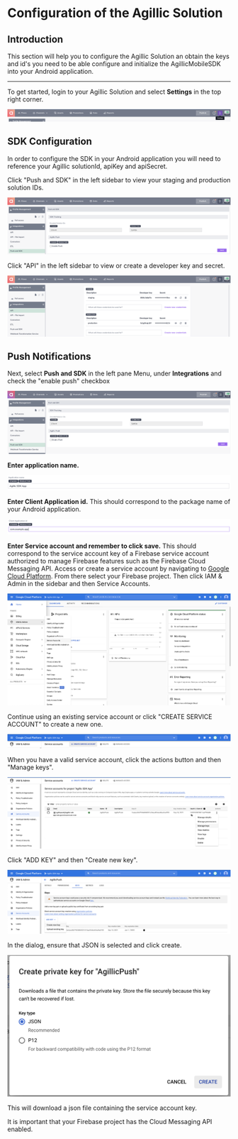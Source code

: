 # Configuration of the Agillic Solution

## Introduction

This section will help you to configure the Agillic Solution an
obtain the keys and id's you need to be able configure and initialize
the AgillicMobileSDK into your Android application.

---

To get started, login to your Agillic Solution and select **Settings** in the top right corner.

<img src="resources/setup1.png">

## SDK Configuration

In order to configure the SDK in your Android application you will need to reference your Agillic solutionId, apiKey and apiSecret.

Click "Push and SDK" in the left sidebar to view your staging and production solution IDs.

<img src="resources/setup10.png">

Click "API" in the left sidebar to view or create a developer key and secret.

<img src="resources/setup11.png">

## Push Notifications

Next, select **Push and SDK** in the left pane Menu, under **Integrations** and check the "enable push" checkbox

<img src="resources/setup2.png">

**Enter application name.**

<img src="resources/setup3.png">

**Enter Client Application id.** This should correspond to the package name of your Android application.

<img src="resources/setup4.png">

**Enter Service account and remember to click save.** This should correspond to the service account key of a Firebase service account authorized to manage Firebase features such as the Firebase Cloud Messaging API.
Access or create a service account by navigating to [Google Cloud Platform](https://console.cloud.google.com).
From there select your Firebase project. Then click IAM & Admin in the sidebar and then Service Accounts.

<img src="resources/setup5.png">

Continue using an existing service account or click "CREATE SERVICE ACCOUNT" to create a new one.

<img src="resources/setup6.png">

When you have a valid service account, click the actions button and then "Manage keys".

<img src="resources/setup7.png">

Click "ADD KEY" and then "Create new key".

<img src="resources/setup8.png">

In the dialog, ensure that JSON is selected and click create.

<img src="resources/setup9.png">

This will download a json file containing the service account key.

It is important that your Firebase project has the Cloud Messaging API enabled.

